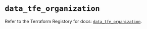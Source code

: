 # `data_tfe_organization`

Refer to the Terraform Registory for docs: [`data_tfe_organization`](https://www.terraform.io/docs/providers/tfe/d/organization).
